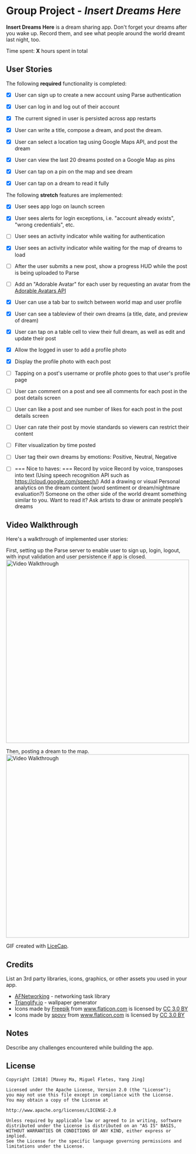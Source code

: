 # Group Project - *Insert Dreams Here*

**Insert Dreams Here** is a dream sharing app. Don't forget your dreams after you wake up. Record them, and see what people around the world dreamt last night, too.


Time spent: **X** hours spent in total


## User Stories

The following **required** functionality is completed:

- [x] User can sign up to create a new account using Parse authentication
- [x] User can log in and log out of their account
- [x] The current signed in user is persisted across app restarts
- [x] User can write a title, compose a dream, and post the dream.
- [x] User can select a location tag using Google Maps API, and post the dream
- [x] User can view the last 20 dreams posted on a Google Map as pins
- [x] User can tap on a pin on the map and see dream
- [x] User can tap on a dream to read it fully


The following **stretch** features are implemented:
- [x] User sees app logo on launch screen
- [x] User sees alerts for login exceptions, i.e. "account already exists", "wrong credentials", etc.
- [ ] User sees an activity indicator while waiting for authentication
- [x] User sees an activity indicator while waiting for the map of dreams to load
- [ ] After the user submits a new post, show a progress HUD while the post is being uploaded to Parse
- [ ] Add an "Adorable Avatar" for each user by requesting an avatar from the [Adorable Avatars API](https://github.com/adorableio/avatars-api)
- [x] User can use a tab bar to switch between world map and user profile
- [x] User can see a tableview of their own dreams (a title, date, and preview of dream)
- [x] User can tap on a table cell to view their full dream, as well as edit and update their post
- [x] Allow the logged in user to add a profile photo
- [x] Display the profile photo with each post
- [ ] Tapping on a post's username or profile photo goes to that user's profile page
- [ ] User can comment on a post and see all comments for each post in the post details screen
- [ ] User can like a post and see number of likes for each post in the post details screen
- [ ] User can rate their post by movie standards so viewers can restrict their content
- [ ] Filter visualization by time posted
- [ ] User tag their own dreams by emotions: Positive, Neutral, Negative

- [ ]  === Nice to haves: ===
Record by voice
Record by voice, transposes into text (Using speech recognition API such as https://cloud.google.com/speech/)
Add a drawing or visual
Personal analytics on the dream content (word sentiment or dream/nightmare evaluation?)
Someone on the other side of the world dreamt something similar to you. Want to read it?
Ask artists to draw or animate people’s dreams

## Video Walkthrough

Here's a walkthrough of implemented user stories:

First, setting up the Parse server to enable user to sign up, login, logout, with input validation and user persistence if app is closed.
<img src='https://image.ibb.co/kjqw47/milestone1.gif' title='Video Walkthrough' width='500px' alt='Video Walkthrough' />

Then, posting a dream to the map.
<img src='https://i.imgur.com/CbAQqxU.gif' title='Video Walkthrough' width='500px' alt='Video Walkthrough' />




GIF created with [LiceCap](http://www.cockos.com/licecap/).

## Credits

List an 3rd party libraries, icons, graphics, or other assets you used in your app.

- [AFNetworking](https://github.com/AFNetworking/AFNetworking) - networking task library
- [Trianglify.io](https://trianglify.io/) - wallpaper generator
- <div>Icons made by <a href="http://www.freepik.com" title="Freepik">Freepik</a> from <a href="https://www.flaticon.com/" title="Flaticon">www.flaticon.com</a> is licensed by <a href="http://creativecommons.org/licenses/by/3.0/" title="Creative Commons BY 3.0" target="_blank">CC 3.0 BY</a></div>
- <div>Icons made by <a href="https://www.flaticon.com/authors/spovv" title="spovv">spovv</a> from <a href="https://www.flaticon.com/" title="Flaticon">www.flaticon.com</a> is licensed by <a href="http://creativecommons.org/licenses/by/3.0/" title="Creative Commons BY 3.0" target="_blank">CC 3.0 BY</a></div>

## Notes

Describe any challenges encountered while building the app.

## License

    Copyright [2018] [Mavey Ma, Miguel Fletes, Yang Jing]

    Licensed under the Apache License, Version 2.0 (the "License");
    you may not use this file except in compliance with the License.
    You may obtain a copy of the License at

    http://www.apache.org/licenses/LICENSE-2.0

    Unless required by applicable law or agreed to in writing, software
    distributed under the License is distributed on an "AS IS" BASIS,
    WITHOUT WARRANTIES OR CONDITIONS OF ANY KIND, either express or implied.
    See the License for the specific language governing permissions and
    limitations under the License.
